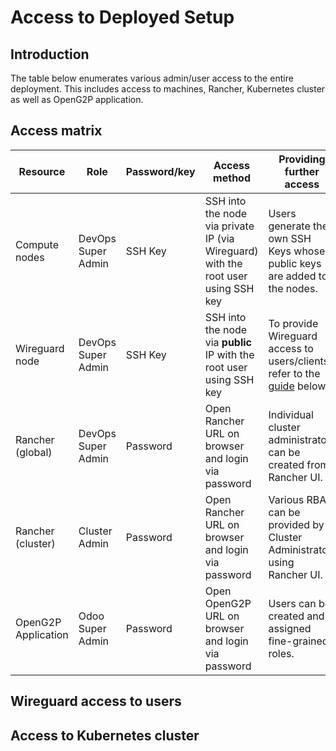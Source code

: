 # Access to Deployed Setup

## Introduction

The table below enumerates various admin/user access to the entire deployment. This includes access to machines, Rancher, Kubernetes cluster as well as OpenG2P application.

## Access matrix

| Resource            | Role               | Password/key | Access method                                                                     | Providing further access                                                                                                        |
| ------------------- | ------------------ | ------------ | --------------------------------------------------------------------------------- | ------------------------------------------------------------------------------------------------------------------------------- |
| Compute nodes       | DevOps Super Admin | SSH Key      | SSH into the node via private IP (via Wireguard) with the root user using SSH key | Users generate their own SSH Keys whose public keys are added to the nodes.                                                     |
| Wireguard node      | DevOps Super Admin | SSH Key      | SSH into the node via **public** IP with the root user using SSH key              | To provide Wireguard access to users/clients refer to the [guide](access-to-deployed-setup.md#wireguard-access-to-users) below. |
| Rancher (global)    | DevOps Super Admin | Password     | Open Rancher URL on browser and login via password                                | Individual cluster administrators can be created from Rancher UI.                                                               |
| Rancher (cluster)   | Cluster Admin      | Password     | Open Rancher URL on browser and login via password                                | Various RBAC can be provided by Cluster Administrator using Rancher UI.                                                         |
| OpenG2P Application | Odoo Super Admin   | Password     | Open OpenG2P URL on browser and login via password                                | Users can be created and assigned fine-grained roles.                                                                           |

## Wireguard access to users

## Access to Kubernetes cluster
